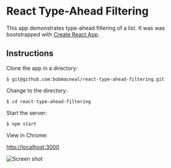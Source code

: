 # React Type-Ahead Filtering

This app demonstrates type-ahead filtering of a list. It was was bootstrapped with [Create React App](https://github.com/facebookincubator/create-react-app).

## Instructions

Clone the app in a directory:

`$ git@github.com:bobmacneal/react-type-ahead-filtering.git`

Change to the directory:

`$ cd react-type-ahead-filtering`

Start the server:

`$ npm start`

View in Chrome:

[http://localhost:3000](http://localhost:3000)

![Screen shot](https://github.com/bobmacneal/master/public/screenshot.png)
